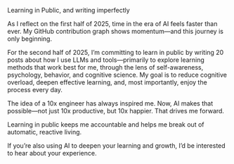 Learning in Public, and writing imperfectly

As I reflect on the first half of 2025, time in the era of AI feels faster than ever. My GitHub contribution graph shows momentum—and this journey is only beginning.

For the second half of 2025, I’m committing to learn in public by writing 20 posts about how I use LLMs and tools—primarily to explore learning methods that work best for me, through the lens of self-awareness, psychology, behavior, and cognitive science. My goal is to reduce cognitive overload, deepen effective learning, and, most importantly, enjoy the process every day.

The idea of a 10x engineer has always inspired me. Now, AI makes that possible—not just 10x productive, but 10x happier. That drives me forward.

Learning in public keeps me accountable and helps me break out of automatic, reactive living.

If you’re also using AI to deepen your learning and growth, I’d be interested to hear about your experience.